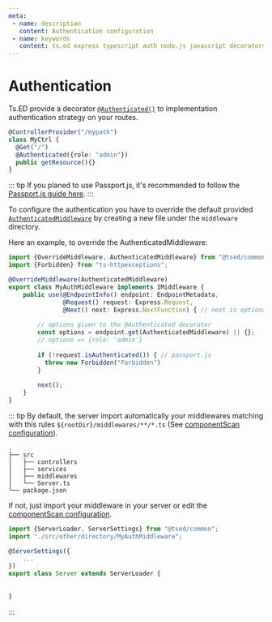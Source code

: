 ```yaml
---
meta:
 - name: description
   content: Authentication configuration 
 - name: keywords
   content: ts.ed express typescript auth node.js javascript decorators
---
```

# Authentication

Ts.ED provide a decorator [`@Authenticated()`](/api/common/mvc/decorators/method/Authenticated.md) to implementation authentication strategy on your routes.

```typescript
@ControllerProvider("/mypath")
class MyCtrl {
  @Get("/")
  @Authenticated({role: "admin"})
  public getResource(){}
}
```

::: tip
If you planed to use Passport.js, it's recommended to follow the [Passport.js guide here](/tutorials/passport.md).
:::

To configure the authentication you have to override the default provided [`AuthenticatedMiddleware`](/api/common/mvc/components/AuthenticatedMiddleware.md)
by creating a new file under the `middleware` directory. 

Here an example, to override the AuthenticatedMiddleware:
```typescript
import {OverrideMiddleware, AuthenticatedMiddleware} from "@tsed/common";
import {Forbidden} from "ts-httpexceptions";

@OverrideMiddleware(AuthenticatedMiddleware)
export class MyAuthMiddleware implements IMiddleware {
    public use(@EndpointInfo() endpoint: EndpointMetadata,
               @Request() request: Express.Request,
               @Next() next: Express.NextFunction) { // next is optional here
        
        // options given to the @Authenticated decorator
        const options = endpoint.get(AuthenticatedMiddleware) || {};
        // options => {role: 'admin'}
        
        if (!request.isAuthenticated()) { // passport.js
          throw new Forbidden("Forbidden")  
        }
        
        next();
    }
}
```

::: tip
By default, the server import automatically your middlewares matching with this rules `${rootDir}/middlewares/**/*.ts` (See [componentScan configuration](/configuration.md)).

```
.
├── src
│   ├── controllers
│   ├── services
│   ├── middlewares
│   └── Server.ts
└── package.json
```

If not, just import your middleware in your server or edit the [componentScan configuration](/configuration.md).

```typescript
import {ServerLoader, ServerSettings} from "@tsed/common";
import "./src/other/directory/MyAuthMiddleware";

@ServerSettings({
    ...
})
export class Server extends ServerLoader {
  
 
}
```
:::
